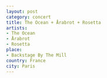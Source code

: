 ```yaml
---
layout: post
category: concert
title: The Ocean + Årabrot + Rosetta
artists: 
- The Ocean
- Årabrot
- Rosetta
place: 
- Backstage By The Mill
country: France
city: Paris
---
```



